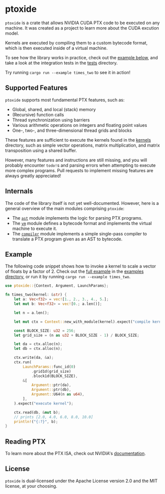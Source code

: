 # ptoxide

`ptoxide` is a crate that allows NVIDIA CUDA PTX code to be executed on any machine.
It was created as a project to learn more about the CUDA excution model.

Kernels are executed by compiling them to a custom bytecode format, 
which is then executed inside of a virtual machine.

To see how the library works in practice, check out the [example below](#example),
and take a look at the integration tests in the [tests](/tests) directory.

Try running `cargo run --example times_two` to see it in action!

## Supported Features
`ptoxide` supports most fundamental PTX features, such as:
- Global, shared, and local (stack) memory
- (Recursive) function calls
- Thread synchronization using barriers
- Various arithmetic operations on integers and floating point values
- One-, two-, and three-dimensional thread grids and blocks

These features are sufficient to execute the kernels found in the [kernels](/kernels) directory,
such as simple vector operations, matrix multiplication, 
and matrix transposition using a shared buffer.

However, many features and instructions are still missing, and you will probably encounter `todo!`s 
and parsing errors when attempting to execute more complex programs.
Pull requests to implement missing features are always greatly appreciated!

## Internals
The code of the library itself is not yet well-documented. However, here is a general overview of the main
modules comprising `ptoxide`:
- The [`ast`](/src/ast/mod.rs) module implements the logic for parsing PTX programs.
- The [`vm`](/src/vm.rs) module defines a bytecode format and implements the virtual machine to execute it.
- The [`compiler`](/src/compiler.rs) module implements a simple single-pass compiler to translate a PTX program given as an AST to bytecode.

## Example
The following code snippet shows how to invoke a kernel to scale a vector of floats by a factor of 2. 
Check out the [full example](/examples/times_two.rs) in the [examples directory](/examples/),
or run it by running `cargo run --example times_two`.

```rust
use ptoxide::{Context, Argument, LaunchParams};

fn times_two(kernel: &str) {
    let a: Vec<f32> = vec![1., 2., 3., 4., 5.];
    let mut b: Vec<f32> = vec![0.; a.len()];

    let n = a.len();

    let mut ctx = Context::new_with_module(kernel).expect("compile kernel");

    const BLOCK_SIZE: u32 = 256;
    let grid_size = (n as u32 + BLOCK_SIZE - 1) / BLOCK_SIZE;

    let da = ctx.alloc(n);
    let db = ctx.alloc(n);

    ctx.write(da, &a);
    ctx.run(
        LaunchParams::func_id(0)
            .grid1d(grid_size)
            .block1d(BLOCK_SIZE),
        &[
            Argument::ptr(da),
            Argument::ptr(db),
            Argument::U64(n as u64),
        ],
    ).expect("execute kernel");

    ctx.read(db, &mut b);
    // prints [2.0, 4.0, 6.0, 8.0, 10.0]
    println!("{:?}", b);
}
```

## Reading PTX
To learn more about the PTX ISA, check out NVIDIA's [documentation](https://docs.nvidia.com/cuda/parallel-thread-execution/index.html).

## License
`ptoxide` is dual-licensed under the Apache License version 2.0 and the MIT license, at your choosing.
